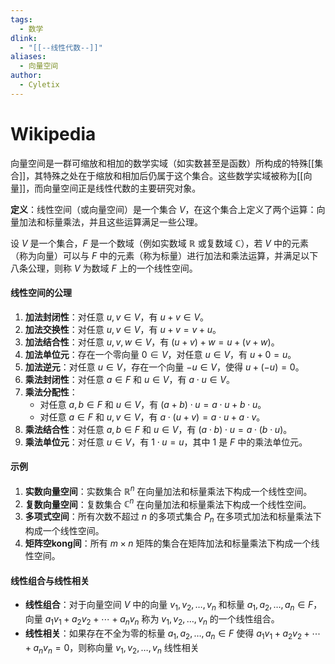 ```yaml
---
tags:
  - 数学
dlink:
  - "[[--线性代数--]]"
aliases:
  - 向量空间
author:
  - Cyletix
---
```

# Wikipedia
向量空间是一群可缩放和相加的数学实域（如实数甚至是函数）所构成的特殊[[集合]]，其特殊之处在于缩放和相加后仍属于这个集合。这些数学实域被称为[[向量]]，而向量空间正是线性代数的主要研究对象。


**定义**：线性空间（或向量空间）是一个集合 $V$，在这个集合上定义了两个运算：向量加法和标量乘法，并且这些运算满足一些公理。

设 $V$ 是一个集合，$F$ 是一个数域（例如实数域 $\mathbb{R}$ 或复数域 $\mathbb{C}$），若 $V$ 中的元素（称为向量）可以与 $F$ 中的元素（称为标量）进行加法和乘法运算，并满足以下八条公理，则称 $V$ 为数域 $F$ 上的一个线性空间。

#### 线性空间的公理

1. **加法封闭性**：对任意 $u, v \in V$，有 $u + v \in V$。
2. **加法交换性**：对任意 $u, v \in V$，有 $u + v = v + u$。
3. **加法结合性**：对任意 $u, v, w \in V$，有 $(u + v) + w = u + (v + w)$。
4. **加法单位元**：存在一个零向量 $0 \in V$，对任意 $u \in V$，有 $u + 0 = u$。
5. **加法逆元**：对任意 $u \in V$，存在一个向量 $-u \in V$，使得 $u + (-u) = 0$。
6. **乘法封闭性**：对任意 $a \in F$ 和 $u \in V$，有 $a \cdot u \in V$。
7. **乘法分配性**：
    - 对任意 $a, b \in F$ 和 $u \in V$，有 $(a + b) \cdot u = a \cdot u + b \cdot u$。
    - 对任意 $a \in F$ 和 $u, v \in V$，有 $a \cdot (u + v) = a \cdot u + a \cdot v$。
8. **乘法结合性**：对任意 $a, b \in F$ 和 $u \in V$，有 $(a \cdot b) \cdot u = a \cdot (b \cdot u)$。
9. **乘法单位元**：对任意 $u \in V$，有 $1 \cdot u = u$，其中 $1$ 是 $F$ 中的乘法单位元。

#### 示例

1. **实数向量空间**：实数集合 $\mathbb{R}^n$ 在向量加法和标量乘法下构成一个线性空间。
2. **复数向量空间**：复数集合 $\mathbb{C}^n$ 在向量加法和标量乘法下构成一个线性空间。
3. **多项式空间**：所有次数不超过 $n$ 的多项式集合 $P_n$ 在多项式加法和标量乘法下构成一个线性空间。
4. **矩阵空kong间**：所有 $m \times n$ 矩阵的集合在矩阵加法和标量乘法下构成一个线性空间。

#### 线性组合与线性相关

- **线性组合**：对于向量空间 $V$ 中的向量 $v_1, v_2, \ldots, v_n$ 和标量 $a_1, a_2, \ldots, a_n \in F$，向量 $a_1 v_1 + a_2 v_2 + \cdots + a_n v_n$ 称为 $v_1, v_2, \ldots, v_n$ 的一个线性组合。
- **线性相关**：如果存在不全为零的标量 $a_1, a_2, \ldots, a_n \in F$ 使得 $a_1 v_1 + a_2 v_2 + \cdots + a_n v_n = 0$，则称向量 $v_1, v_2, \ldots, v_n$ 线性相关
